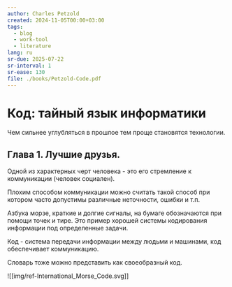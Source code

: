 ```yaml
---
author: Charles Petzold
created: 2024-11-05T00:00+03:00
tags:
  - blog
  - work-tool
  - literature
lang: ru
sr-due: 2025-07-22
sr-interval: 1
sr-ease: 130
file: ./books/Petzold-Code.pdf
---
```


# Код: тайный язык информатики

Чем сильнее углубляться в прошлое тем проще становятся технологии.

## Глава 1. Лучшие друзья.

Одной из характерных черт человека - это его стремление к коммуникации (человек социален).

Плохим способом коммуникации можно считать такой способ при котором часто допустимы различные неточности, ошибки и т.п.

Азбука морзе, краткие и долгие сигналы, на бумаге обозначаются при помощи точек и тире. Это пример хорошей системы кодирования информации под определенные задачи.

Код - система передачи информации между людьми и машинами, код обеспечивает коммуникацию.

Словарь тоже можно представить как своеобразный код.

![[img/ref-International_Morse_Code.svg]]
